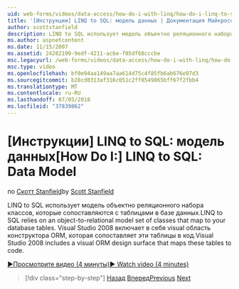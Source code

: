 ```yaml
---
uid: web-forms/videos/data-access/how-do-i-with-linq/how-do-i-linq-to-sql-data-model
title: '[Инструкции] LINQ to SQL: модель данных | Документация Майкрософт'
author: scottstanfield
description: LINQ to SQL использует модель объектно реляционного набора классов, которые сопоставляются с таблицами в базе данных. Visual Studio 2008 включает в себя это визуальная поверхность проектирования ORM...
ms.author: aspnetcontent
ms.date: 11/15/2007
ms.assetid: 24282199-9edf-4211-ac6e-f05df68cccbe
msc.legacyurl: /web-forms/videos/data-access/how-do-i-with-linq/how-do-i-linq-to-sql-data-model
msc.type: video
ms.openlocfilehash: bf0e94aa149aa7aa614d75c4f85fb6ab676e07d3
ms.sourcegitcommit: b28cd0313af316c051c2ff8549865bff67f2fbb4
ms.translationtype: MT
ms.contentlocale: ru-RU
ms.lasthandoff: 07/05/2018
ms.locfileid: "37839862"
---
```

<a name="how-do-i-linq-to-sql-data-model"></a><span data-ttu-id="e97a3-104">[Инструкции] LINQ to SQL: модель данных</span><span class="sxs-lookup"><span data-stu-id="e97a3-104">[How Do I:] LINQ to SQL: Data Model</span></span>
====================
<span data-ttu-id="e97a3-105">по [Скотт Stanfield](https://github.com/scottstanfield)</span><span class="sxs-lookup"><span data-stu-id="e97a3-105">by [Scott Stanfield](https://github.com/scottstanfield)</span></span>

<span data-ttu-id="e97a3-106">LINQ to SQL использует модель объектно реляционного набора классов, которые сопоставляются с таблицами в базе данных.</span><span class="sxs-lookup"><span data-stu-id="e97a3-106">LINQ to SQL relies on an object-to-relational model set of classes that map to your database tables.</span></span> <span data-ttu-id="e97a3-107">Visual Studio 2008 включает в себя visual область конструктора ORM, которая сопоставляет эти таблицы в код.</span><span class="sxs-lookup"><span data-stu-id="e97a3-107">Visual Studio 2008 includes a visual ORM design surface that maps these tables to code.</span></span>

[<span data-ttu-id="e97a3-108">&#9654;Просмотрите видео (4 минуты)</span><span class="sxs-lookup"><span data-stu-id="e97a3-108">&#9654; Watch video (4 minutes)</span></span>](https://channel9.msdn.com/Blogs/ASP-NET-Site-Videos/how-do-i-linq-to-sql-data-model)

> [!div class="step-by-step"]
> <span data-ttu-id="e97a3-109">[Назад](how-do-i-linq-to-sql-overview.md)
> [Вперед](how-do-i-linq-to-sql-querying-the-database.md)</span><span class="sxs-lookup"><span data-stu-id="e97a3-109">[Previous](how-do-i-linq-to-sql-overview.md)
[Next](how-do-i-linq-to-sql-querying-the-database.md)</span></span>
